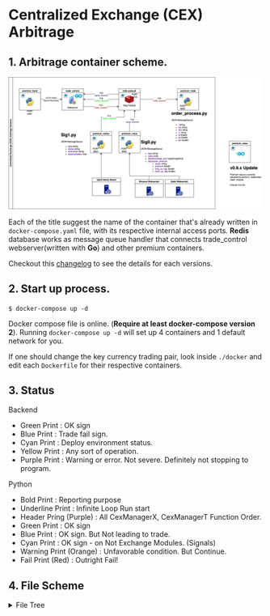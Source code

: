 # Centralized Exchange (CEX) Arbitrage

## 1. Arbitrage container scheme.
![alt text](./public/Cex-Arb_Diagram_v0.8%2B%2B.jpg)

Each of the title suggest the name of the container that's already written in `docker-compose.yaml` file, with its respective internal access ports. <b>Redis</b> database works as message queue handler that connects trade_control webserver(written with <b>Go</b>) and other premium containers. 

Checkout this [changelog](./changelog/version.md) to see the details for each versions.

## 2. Start up process. 
```console
$ docker-compose up -d
```
Docker compose file is online. (<b>Require at least docker-compose version 2</b>). Running `docker-compose up -d` will set up 4 containers and 1 default network for you. 

If one should change the key currency trading pair, look inside `./docker` and edit each `Dockerfile` for their respective containers. 

## 3. Status 

Backend
- Green Print : OK sign
- Blue Print : Trade fail sign.
- Cyan Print : Deploy environment status.
- Yellow Print : Any sort of operation. 
- Purple Print : Warning or error. Not severe. Definitely not stopping to program. 

Python
- Bold Print : Reporting purpose
- Underline Print : Infinite Loop Run start
- Header Pring (Purple) : All CexManagerX, CexManagerT Function Order.
- Green Print : OK sign
- Blue Print : OK sign. But Not leading to trade. 
- Cyan Print : OK sign - on Not Exchange Modules. (Signals)
- Warning Print (Orange) : Unfavorable condition. But Continue. 
- Fail Print (Red) : Outright Fail!

## 4. File Scheme
<details>
<summary>File Tree</summary>

```
├── README.md
├── cex
│   ├── __init__.py
│   ├── binance.py
│   ├── binance_future.py
│   ├── binance_future_trade.py
│   ├── cex_factory.py
│   ├── cex_factory_trade.py
│   ├── domestic.py
│   ├── domestic_trade.py
│   ├── ws_binance.py
│   └── ws_upbit.py
├── changelog
│   ├── old
│   │   ├── prev_back_changelog.md
│   │   └── prev_py_changelog.md
│   └── version.md
├── docker
│   ├── premium_backend
│   │   └── Dockerfile
│   ├── premium_band
│   │   └── Dockerfile
│   ├── premium_trade
│   │   └── Dockerfile
│   └── premium_value
│       └── Dockerfile
├── docker-compose.yml
├── exchange.yaml
├── exchange_example.yaml
├── exec_band.py
├── exec_pair_multi.py
├── exec_trader.py
├── kp-backend
│   ├── Config.yaml
│   ├── README.md
│   ├── Redis.yaml
│   ├── Redis_deploy.yaml
│   ├── Telegram.yaml
│   ├── api
│   │   ├── handler.go
│   │   └── server.go
│   ├── common
│   │   ├── coloring.go
│   │   ├── constant.go
│   │   ├── cors.go
│   │   ├── healthcheck.go
│   │   └── param.go
│   ├── config_deploy.yaml
│   ├── config_dev.yaml
│   ├── dao
│   │   ├── redis_conn.go
│   │   ├── redis_conn_test.go
│   │   ├── redis_crud.go
│   │   ├── redis_crud_test.go
│   │   ├── redis_pubsub.go
│   │   └── redis_structure.go
│   ├── docs
│   │   ├── docs.go
│   │   ├── swagger.json
│   │   └── swagger.yaml
│   ├── ent
│   │   ├── client.go
│   │   ├── config.go
│   │   ├── context.go
│   │   ├── ent.go
│   │   ├── enttest
│   │   │   └── enttest.go
│   │   ├── generate.go
│   │   ├── hook
│   │   │   └── hook.go
│   │   ├── migrate
│   │   │   ├── migrate.go
│   │   │   └── schema.go
│   │   ├── mutation.go
│   │   ├── predicate
│   │   │   └── predicate.go
│   │   ├── profit
│   │   │   ├── profit.go
│   │   │   └── where.go
│   │   ├── profit.go
│   │   ├── profit_create.go
│   │   ├── profit_delete.go
│   │   ├── profit_query.go
│   │   ├── profit_update.go
│   │   ├── runtime
│   │   │   └── runtime.go
│   │   ├── runtime.go
│   │   ├── schema
│   │   │   ├── profit.go
│   │   │   └── tradelog.go
│   │   ├── tradelog
│   │   │   ├── tradelog.go
│   │   │   └── where.go
│   │   ├── tradelog.go
│   │   ├── tradelog_create.go
│   │   ├── tradelog_delete.go
│   │   ├── tradelog_query.go
│   │   ├── tradelog_update.go
│   │   └── tx.go
│   ├── go.mod
│   ├── go.sum
│   ├── main.go
│   └── tg
│       ├── constant.py.go
│       └── telegram.go
├── public
│   └── Cex-Arb_Diagram.drawio.png
├── requirements.txt
├── sig
│   ├── __init__.py
│   ├── sig0.py
│   └── sig0_gen.py
├── trader
│   ├── __init__.py
│   └── order_process.py
└── utility
    ├── __init__.py
    ├── balance.py
    ├── bollinger.py
    ├── coloring.py
    ├── fx.py
    ├── graceful_shutdown.py
    ├── hedge.py
    └── parse_yaml.py
```
</details>